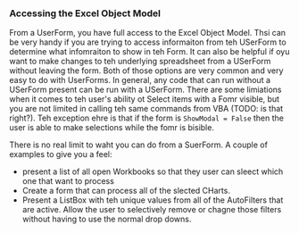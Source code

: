 ### Accessing the Excel Object Model

From a UserForm, you have full access to the Excel Object Model. Thsi can be very handy if you are trying to access informaiton from teh USerForm to determine what infomraiton to show in teh Form.  It can also be helpful if oyu want to make changes to teh underlying spreadsheet from a USerForm without leaving the form.  Both of those options are very common and very easy to do with UserForms.  In general, any code that can run without a USerForm present can be run with a USerForm.  There are some limiations when it comes to teh user's ability ot Select items with a Fomr visible, but you are not limited in calling teh same commands from VBA (TODO: is that right?).  Teh exception ehre is that if the form is `ShowModal = False` then the user is able to make selections while the fomr is bisible.

There is no real limit to waht you can do from a SuerForm.  A couple of examples to give you a feel:

* present a list of all open Workbooks so that they user can sleect which one that want to process
* Create a form that can process all of the slected CHarts.
* Present a ListBox with teh unique values from all of the AutoFilters that are active.  Allow the user to selectively remove or chagne those filters without having to use the normal drop downs.
